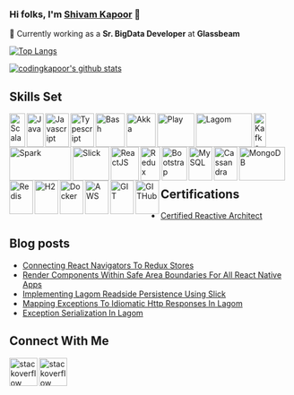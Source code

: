 ### Hi folks, I'm [Shivam Kapoor](http://shivamkapoor.com/) 👋

🔭 Currently working as a **Sr. BigData Developer** at **Glassbeam**

<!--
**codingkapoor/codingkapoor** is a ✨ _special_ ✨ repository because its `README.md` (this file) appears on your GitHub profile.

Here are some ideas to get you started:

- 🔭 I’m currently working on ...
- 🌱 I’m currently learning ...
- 👯 I’m looking to collaborate on ...
- 🤔 I’m looking for help with ...
- 💬 Ask me about ...
- 📫 How to reach me: ...
- 😄 Pronouns: ...
- ⚡ Fun fact: ...
-->

[![Top Langs](https://github-readme-stats.vercel.app/api/top-langs/?username=codingkapoor&layout=compact)](https://github.com/anuraghazra/github-readme-stats) 

[![codingkapoor's github stats](https://github-readme-stats.vercel.app/api?username=codingkapoor&show_icons=true&count_private=true)](https://github.com/anuraghazra/github-readme-stats)

## Skills Set
[<img align="left" alt="Scala" width="28px" height="60px" src="https://cdn.svgporn.com/logos/scala.svg" />](https://www.scala-lang.org/) 
[<img align="left" alt="Java" width="30px" height="60px" src="https://cdn.svgporn.com/logos/java.svg" />](https://www.java.com/en/)
[<img align="left" alt="Javascript" width="42px" height="60px" src="https://cdn.svgporn.com/logos/javascript.svg" />](https://developer.mozilla.org/en-US/docs/Web/JavaScript)
[<img align="left" alt="Typescript" width="42px" height="60px" src="https://cdn.svgporn.com/logos/typescript-icon.svg" />](https://www.typescriptlang.org/)
[<img align="left" alt="Bash" width="52px" height="60px" src="https://cdn.svgporn.com/logos/bash.svg" />](https://www.gnu.org/software/bash/)
[<img align="left" alt="Akka" width="52px" height="60px" src="https://cdn.svgporn.com/logos/akka.svg" />](https://akka.io/)
[<img align="left" alt="Play" width="66px" height="60px" src="https://cdn.svgporn.com/logos/play.svg" />](https://www.playframework.com/)
[<img align="left" alt="Lagom" width="100px" height="60px" src="https://i1.wp.com/blog.knoldus.com/wp-content/uploads/2017/03/logom.png" />](https://www.lagomframework.com/)
[<img align="left" alt="Kafka" width="22px" height="60px" src="https://cdn.svgporn.com/logos/kafka-icon.svg" />](https://kafka.apache.org/)
[<img align="left" alt="Spark" width="110px" height="60px" src="https://miro.medium.com/max/700/1*D6i-SgoxWg3U5yQ_4vJRmg.png" />](https://spark.apache.org/)
[<img align="left" alt="Slick" width="65px" height="60px" src="https://i.kinja-img.com/gawker-media/image/upload/c_fill,f_auto,fl_progressive,g_center,h_675,pg_1,q_80,w_1200/18wbqaoo99kmopng.png" />](http://scala-slick.org/)
[<img align="left" alt="ReactJS" width="50px" height="60px" src="https://cdn.svgporn.com/logos/react.svg" />](https://reactjs.org/)
[<img align="left" alt="Redux" width="35px" height="60px" src="https://cdn.svgporn.com/logos/redux.svg" />](https://redux.js.org/)
[<img align="left" alt="Bootstrap" width="45px" height="60px" src="https://cdn.svgporn.com/logos/bootstrap.svg" />](https://getbootstrap.com/)
[<img align="left" alt="MySQL" width="42px" height="60px" src="https://cdn.svgporn.com/logos/mysql.svg" />](https://www.mysql.com/)
[<img align="left" alt="Cassandra" width="42px" height="60px" src="https://cdn.svgporn.com/logos/cassandra.svg" />](https://cassandra.apache.org/)
[<img align="left" alt="MongoDB" width="82px" height="60px" src="https://cdn.svgporn.com/logos/mongodb.svg" />](https://www.mongodb.com/)
[<img align="left" alt="Redis" width="42px" height="60px" src="https://cdn.svgporn.com/logos/redis.svg" />](https://redis.io/)
[<img align="left" alt="H2" width="42px" height="60px" src="https://www.h2database.com/html/images/db-64-t.png" />](https://www.h2database.com/html/main.html)
[<img align="left" alt="Docker" width="42px" height="60px" src="https://cdn.svgporn.com/logos/docker-icon.svg" />](https://www.docker.com/)
[<img align="left" alt="AWS" width="42px" height="60px" src="https://cdn.svgporn.com/logos/aws.svg" />](https://aws.amazon.com/)
[<img align="left" alt="GIT" width="42px" height="60px" src="https://cdn.svgporn.com/logos/git-icon.svg" />](https://git-scm.com/)
[<img align="left" alt="GITHub" width="42px" height="60px" src="https://cdn.svgporn.com/logos/github-icon.svg" />](https://github.com/)


<br></br>
<br></br>
<br></br>

## Certifications

- [Certified Reactive Architect](https://certification.mettl.com/lightbend/applicant/result/download-certificate?key=eK0d0i9D25CV30Nb56GxRA%3D%3D)

## Blog posts
<!-- BLOG-POST-LIST:START -->
- [Connecting React Navigators To Redux Stores](http://www.shivamkapoor.com/blogs/technology/2020/01/28/connecting-react-navigators-to-redux-stores/)
- [Render Components Within Safe Area Boundaries For All React Native Apps](http://www.shivamkapoor.com/blogs/technology/2019/11/08/render-components-within-safe-area-boundaries-for-all-react-native-apps/)
- [Implementing Lagom Readside Persistence Using Slick](http://www.shivamkapoor.com/blogs/technology/2019/10/01/implementing-lagom-readside-persistence-using-slick/)
- [Mapping Exceptions To Idiomatic Http Responses In Lagom](http://www.shivamkapoor.com/blogs/technology/2019/09/05/mapping-exceptions-to-idiomatic-http-responses-in-lagom/)
- [Exception Serialization In Lagom](http://www.shivamkapoor.com/blogs/technology/2019/08/15/exception-serialization-in-lagom/)
<!-- BLOG-POST-LIST:END -->

## Connect With Me

[<img align="left" alt="stackoverflow" width="50px" height="50px" src="https://cdn1.iconfinder.com/data/icons/picons-social/57/stackoverflow_rounded-512.png" />](https://stackoverflow.com/users/1879109/codingkapoor)
[<img align="left" alt="stackoverflow" width="50px" height="50px" src="https://image.flaticon.com/icons/svg/61/61109.svg" />](https://www.linkedin.com/in/codingkapoor)


